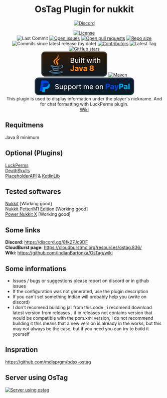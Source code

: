 <div align="center"> 

# OsTag Plugin for nukkit

[![Discord](https://img.shields.io/discord/941850822885646366?color=7289da&logo=discord&logoColor=white&style=for-the-badge)](https://discord.gg/mF3TehkeG3)

[![License](https://img.shields.io/github/license/IndianBartonka/OsTag?style=for-the-badge)](LICENSE) </br>
![Last Commit](https://img.shields.io/github/last-commit/IndianBartonka/OsTag?style=for-the-badge)
[![Open issues](https://img.shields.io/github/issues/IndianBartonka/OsTag?style=for-the-badge)](https://github.com/IndianBartonka/OsTag/issues)
[![Open pull requests](https://img.shields.io/github/issues-pr/IndianBartonka/OsTag?style=for-the-badge)](https://github.com/IndianBartonka/OsTag)
[![Repo size](https://img.shields.io/github/repo-size/IndianBartonka/OsTag?style=for-the-badge)](https://github.com/IndianBartonka/OsTag)
![Commits since latest release (by date)](https://img.shields.io/github/commits-since/IndianBartonka/OsTag/latest?style=for-the-badge)
[![Contributors](https://img.shields.io/github/contributors/IndianBartonka/OsTag?color=blue&style=for-the-badge)](https://github.com/IndianBartonka/OsTag/graphs/contributors)
![Latest Tag](https://img.shields.io/github/v/tag/IndianBartonka/OsTag?label=LATEST%20TAG&style=for-the-badge)
[![GitHub stars](https://img.shields.io/github/stars/IndianBartonka/OsTag?style=for-the-badge)](https://github.com/IndianBartonka/OsTag/stargazers)   </br>
![JDK8](https://github.com/intergrav/devins-badges/blob/v2/assets/cozy/built-with/java8_vector.svg?raw=true)
![Maven](https://github.com/intergrav/devins-badges/blob/v2/assets/cozy/built-with/maven_vector.svg)</br>
[![PayPal](https://github.com/intergrav/devins-badges/blob/v2/assets/compact/donate/paypal-singular_vector.svg)](https://paypal.me/IndianPL)
</br>
This plugin is used to display information under the player's nickname. And for chat formatting with LuckPerms plugin.<br/>
[Wiki](https://github.com/IndianBartonka/OsTag/wiki)
</div>
 
## Requitmens
Java 8 minimum</br>
## Optional (Plugins)
[LuckPerms](https://luckperms.net/download)   </br>
[DeathSkulls](https://cloudburstmc.org/resources/deathskulls.858/)</br>
[PlaceholderAPI](https://cloudburstmc.org/resources/placeholderapi.104/) & [KotlinLib](https://cloudburstmc.org/resources/kotlinlib.48/) </br>
## Tested softwares
[Nukkit](https://github.com/CloudburstMC/Nukkit) [Working good] </br>
[Nukkit PetteriM1 Edition](https://github.com/PetteriM1/NukkitPetteriM1Edition/releases) [Working good]</br>
[Power Nukkit X](https://github.com/PowerNukkitX/PowerNukkitX) [Working good]</br>

## Some links
__Discord__: https://discord.gg/8fk27Jc9DF </br>
__CloudBurst page:__ https://cloudburstmc.org/resources/ostag.836/ </br>
__Wiki:__ https://github.com/IndianBartonka/OsTag/wiki
## Some informations
* Issues / bugs or suggestions please report on discord or in github issues
* If the configuration was not generated, use the plugin description
* If you can't set something Indian will probably help you (write on discord)
* I don't recomend building jar from this code , i recomend download latest version from releases , if in releases not contains version  that would be compatible with the pom.xml version, I do not recommend building it this means that a new version is already in the works, but this may not always be the case, but if you need you can try to build it yourself

## Inspration
https://github.com/mdisprgm/bdsx-ostag

## Server using OsTag
[![Server using ostag](https://bstats.org/signatures/bukkit/OsTagPNX-Nukkit.svg)](https://bstats.org/plugin/bukkit/OsTagPNX-Nukkit/16838)



<!--
Unused
[![Code size](https://img.shields.io/github/languages/code-size/IndianBartonka/OsTag?style=for-the-badge)](https://github.com/IndianBartonka/OsTag)

-->
